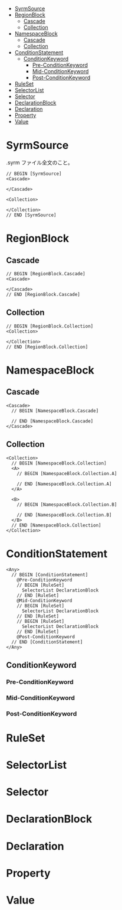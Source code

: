 - [SyrmSource](#syrmsource)
- [RegionBlock](#regionblock)
  - [Cascade](#cascade)
  - [Collection](#collection)
- [NamespaceBlock](#namespaceblock)
  - [Cascade](#cascade-1)
  - [Collection](#collection-1)
- [ConditionStatement](#conditionstatement)
  - [ConditionKeyword](#conditionkeyword)
    - [Pre-ConditionKeyword](#pre-conditionkeyword)
    - [Mid-ConditionKeyword](#mid-conditionkeyword)
    - [Post-ConditionKeyword](#post-conditionkeyword)
- [RuleSet](#ruleset)
- [SelectorList](#selectorlist)
- [Selector](#selector)
- [DeclarationBlock](#declarationblock)
- [Declaration](#declaration)
- [Property](#property)
- [Value](#value)

# SyrmSource

.syrm ファイル全文のこと。

```
// BEGIN [SyrmSource]
<Cascade>

</Cascade>

<Collection>

</Collection>
// END [SyrmSource]
```

# RegionBlock

## Cascade

```
// BEGIN [RegionBlock.Cascade]
<Cascade>

</Cascade>
// END [RegionBlock.Cascade]
```

## Collection

```
// BEGIN [RegionBlock.Collection]
<Collection>

</Collection>
// END [RegionBlock.Collection]
```

# NamespaceBlock

## Cascade

```
<Cascade>
  // BEGIN [NamespaceBlock.Cascade]

  // END [NamespaceBlock.Cascade]
</Cascade>
```

## Collection

```
<Collection>
  // BEGIN [NamespaceBlock.Collection]
  <A>
    // BEGIN [NamespaceBlock.Collection.A]

    // END [NamespaceBlock.Collection.A]
  </A>

  <B>
    // BEGIN [NamespaceBlock.Collection.B]

    // END [NamespaceBlock.Collection.B]
  </B>
  // END [NamespaceBlock.Collection]
</Collection>
```

# ConditionStatement

```
<Any>
  // BEGIN [ConditionStatement]
    @Pre-ConditionKeyword
    // BEGIN [RuleSet]
      SelectorList DeclarationBlock
    // END [RuleSet]
    @Mid-ConditionKeyword
    // BEGIN [RuleSet]
      SelectorList DeclarationBlock
    // END [RuleSet]
    // BEGIN [RuleSet]
      SelectorList DeclarationBlock
    // END [RuleSet]
    @Post-ConditionKeyword
  // END [ConditionStatement]
</Any>
```

## ConditionKeyword

### Pre-ConditionKeyword

### Mid-ConditionKeyword

### Post-ConditionKeyword

# RuleSet

# SelectorList

# Selector

# DeclarationBlock

# Declaration

# Property

# Value
